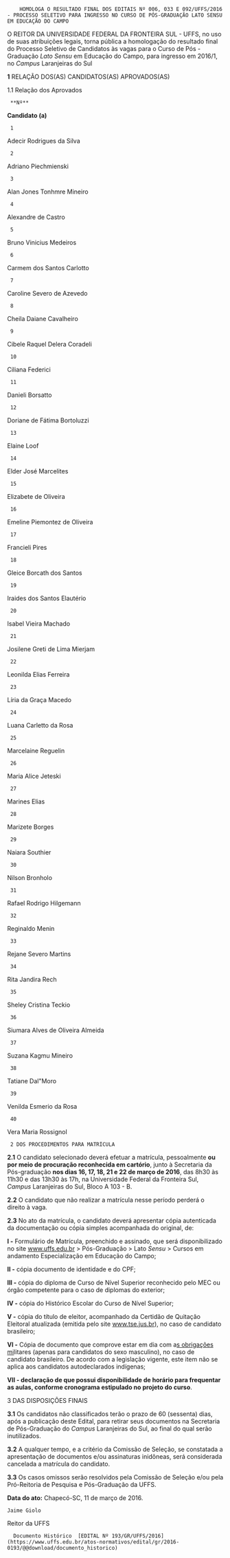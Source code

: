         HOMOLOGA O RESULTADO FINAL DOS EDITAIS Nº 006, 033 E 092/UFFS/2016 - PROCESSO SELETIVO PARA INGRESSO NO CURSO DE PÓS-GRADUAÇÃO LATO SENSU EM EDUCAÇÃO DO CAMPO  

O REITOR DA UNIVERSIDADE FEDERAL DA FRONTEIRA SUL - UFFS, no uso de suas atribuições legais, torna pública a homologação do resultado final do Processo Seletivo de Candidatos às vagas para o Curso de Pós - Graduação *Lato Sensu* em Educação do Campo, para ingresso em 2016/1, no *Campus* Laranjeiras do Sul

 **1** RELAÇÃO DOS(AS) CANDIDATOS(AS) APROVADOS(AS)

 1.1 Relação dos Aprovados

     **Nº** 

   **Candidato (a)**

     1

   Adecir Rodrigues da Silva

     2

   Adriano Piechmienski

     3

   Alan Jones Tonhmre Mineiro

     4

   Alexandre de Castro

     5

   Bruno Vinicius Medeiros

     6

   Carmem dos Santos Carlotto

     7

   Caroline Severo de Azevedo

     8

   Cheila Daiane Cavalheiro

     9

   Cibele Raquel Delera Coradeli

     10

   Ciliana Federici

     11

   Danieli Borsatto

     12

   Doriane de Fátima Bortoluzzi

     13

   Elaine Loof

     14

   Elder José Marcelites

     15

   Elizabete de Oliveira

     16

   Emeline Piemontez de Oliveira

     17

   Francieli Pires

     18

   Gleice Borcath dos Santos

     19

   Iraides dos Santos Elautério

     20

   Isabel Vieira Machado

     21

   Josilene Greti de Lima Mierjam

     22

   Leonilda Elias Ferreira

     23

   Líria da Graça Macedo

     24

   Luana Carletto da Rosa

     25

   Marcelaine Reguelin

     26

   Maria Alice Jeteski

     27

   Marines Elias

     28

   Marizete Borges

     29

   Naiara Southier

     30

   Nilson Bronholo

     31

   Rafael Rodrigo Hilgemann

     32

   Reginaldo Menin

     33

   Rejane Severo Martins

     34

   Rita Jandira Rech

     35

   Sheley Cristina Teckio

     36

   Siumara Alves de Oliveira Almeida

     37

   Suzana Kagmu Mineiro

     38

   Tatiane Dal"Moro

     39

   Venilda Esmerio da Rosa

     40

   Vera Maria Rossignol

     2 DOS PROCEDIMENTOS PARA MATRÍCULA

 **2.1** O candidato selecionado deverá efetuar a matrícula, pessoalmente **ou por meio de procuração reconhecida em cartório**, junto à Secretaria da Pós-graduação **nos dias 16, 17, 18, 21 e 22 de março de 2016**, das 8h30 às 11h30 e das 13h30 às 17h, na Universidade Federal da Fronteira Sul, *Campus* Laranjeiras do Sul, Bloco A 103 - B.

 **2.2** O candidato que não realizar a matrícula nesse período perderá o direito à vaga.

 **2.3** No ato da matrícula, o candidato deverá apresentar cópia autenticada da documentação ou cópia simples acompanhada do original, de:

 **I -** Formulário de Matrícula, preenchido e assinado, que será disponibilizado no site www.uffs.edu.br > Pós-Graduação > Lato *Sensu* > Cursos em andamento Especialização em Educação do Campo;

 **II -** cópia documento de identidade e do CPF;

 **III -** cópia do diploma de Curso de Nível Superior reconhecido pelo MEC ou órgão competente para o caso de diplomas do exterior;

 **IV -** cópia do Histórico Escolar do Curso de Nível Superior;

 **V -** cópia do título de eleitor, acompanhado da Certidão de Quitação Eleitoral atualizada (emitida pelo site www.tse.jus.br), no caso de candidato brasileiro;

 **VI -** Cópia de documento que comprove estar em dia com a[s obrigações mi](http://www.uffs.edu.br/)litares (apenas para candidatos do sexo masculino), no caso de candidato brasileiro. De acordo com a legislação vigente, este item não se aplica aos candidatos autodeclarados indígenas;

 **VII - declaração de que possui disponibilidade de horário para frequentar as aulas, conforme cronograma estipulado no projeto do curso**.

 3 DAS DISPOSIÇÕES FINAIS

 **3.1** Os candidatos não classificados terão o prazo de 60 (sessenta) dias, após a publicação deste Edital, para retirar seus documentos na Secretaria de Pós-Graduação do *Campus* Laranjeiras do Sul, ao final do qual serão inutilizados.

 **3.2** A qualquer tempo, e a critério da Comissão de Seleção, se constatada a apresentação de documentos e/ou assinaturas inidôneas, será considerada cancelada a matrícula do candidato.

 **3.3** Os casos omissos serão resolvidos pela Comissão de Seleção e/ou pela Pró-Reitoria de Pesquisa e Pós-Graduação da UFFS.

  

   **Data do ato:** Chapecó-SC, 11 de março de 2016.   
 

    Jaime Giolo   
 Reitor da UFFS 

      Documento Histórico  [EDITAL Nº 193/GR/UFFS/2016](https://www.uffs.edu.br/atos-normativos/edital/gr/2016-0193/@@download/documento_historico)     
      